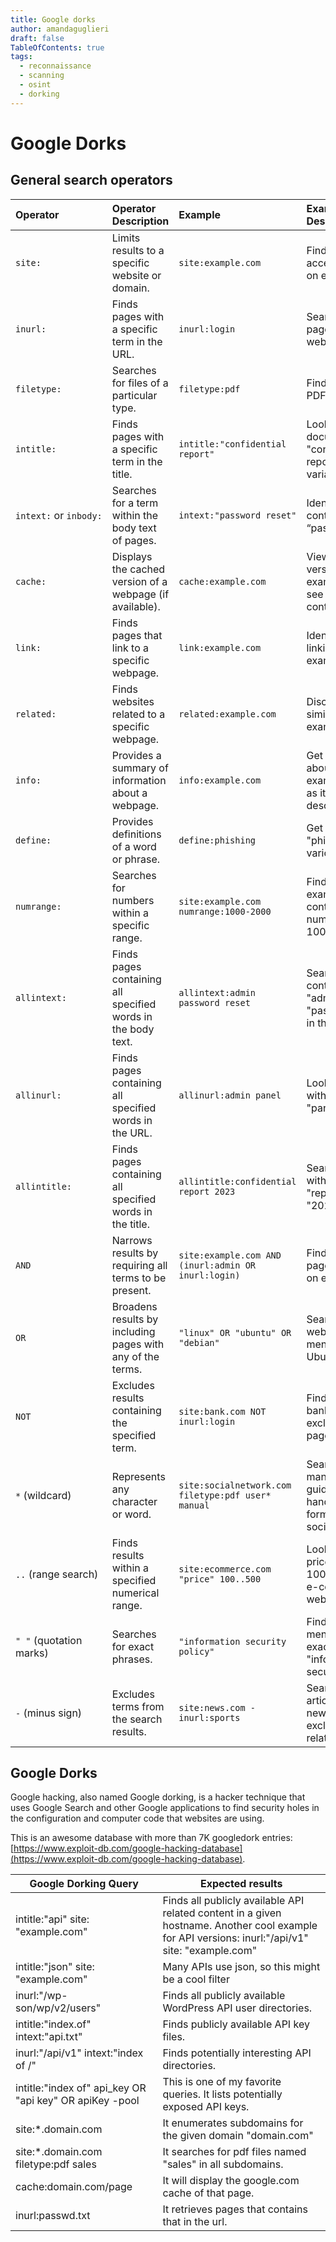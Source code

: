 ```yaml
---
title: Google dorks
author: amandaguglieri
draft: false
TableOfContents: true
tags:
  - reconnaissance
  - scanning
  - osint 
  - dorking
---
```

# Google Dorks


## General search operators

| Operator                | Operator Description                                         | Example                                             | Example Description                                                                     |
| :---------------------- | :----------------------------------------------------------- | :-------------------------------------------------- | :-------------------------------------------------------------------------------------- |
| `site:`                 | Limits results to a specific website or domain.              | `site:example.com`                                  | Find all publicly accessible pages on example.com.                                      |
| `inurl:`                | Finds pages with a specific term in the URL.                 | `inurl:login`                                       | Search for login pages on any website.                                                  |
| `filetype:`             | Searches for files of a particular type.                     | `filetype:pdf`                                      | Find downloadable PDF documents.                                                        |
| `intitle:`              | Finds pages with a specific term in the title.               | `intitle:"confidential report"`                     | Look for documents titled "confidential report" or similar variations.                  |
| `intext:` or `inbody:`  | Searches for a term within the body text of pages.           | `intext:"password reset"`                           | Identify webpages containing the term “password reset”.                                 |
| `cache:`                | Displays the cached version of a webpage (if available).     | `cache:example.com`                                 | View the cached version of example.com to see its previous content.                     |
| `link:`                 | Finds pages that link to a specific webpage.                 | `link:example.com`                                  | Identify websites linking to example.com.                                               |
| `related:`              | Finds websites related to a specific webpage.                | `related:example.com`                               | Discover websites similar to example.com.                                               |
| `info:`                 | Provides a summary of information about a webpage.           | `info:example.com`                                  | Get basic details about example.com, such as its title and description.                 |
| `define:`               | Provides definitions of a word or phrase.                    | `define:phishing`                                   | Get a definition of "phishing" from various sources.                                    |
| `numrange:`             | Searches for numbers within a specific range.                | `site:example.com numrange:1000-2000`               | Find pages on example.com containing numbers between 1000 and 2000.                     |
| `allintext:`            | Finds pages containing all specified words in the body text. | `allintext:admin password reset`                    | Search for pages containing both "admin" and "password reset" in the body text.         |
| `allinurl:`             | Finds pages containing all specified words in the URL.       | `allinurl:admin panel`                              | Look for pages with "admin" and "panel" in the URL.                                     |
| `allintitle:`           | Finds pages containing all specified words in the title.     | `allintitle:confidential report 2023`               | Search for pages with "confidential," "report," and "2023" in the title.                |
| `AND`                   | Narrows results by requiring all terms to be present.        | `site:example.com AND (inurl:admin OR inurl:login)` | Find admin or login pages specifically on example.com.                                  |
| `OR`                    | Broadens results by including pages with any of the terms.   | `"linux" OR "ubuntu" OR "debian"`                   | Search for webpages mentioning Linux, Ubuntu, or Debian.                                |
| `NOT`                   | Excludes results containing the specified term.              | `site:bank.com NOT inurl:login`                     | Find pages on bank.com excluding login pages.                                           |
| `*` (wildcard)          | Represents any character or word.                            | `site:socialnetwork.com filetype:pdf user* manual`  | Search for user manuals (user guide, user handbook) in PDF format on socialnetwork.com. |
| `..` (range search)     | Finds results within a specified numerical range.            | `site:ecommerce.com "price" 100..500`               | Look for products priced between 100 and 500 on an e-commerce website.                  |
| `" "` (quotation marks) | Searches for exact phrases.                                  | `"information security policy"`                     | Find documents mentioning the exact phrase "information security policy".               |
| `-` (minus sign)        | Excludes terms from the search results.                      | `site:news.com -inurl:sports`                       | Search for news articles on news.com excluding sports-related content.                  |


## Google Dorks

Google hacking, also named Google dorking, is a hacker technique that uses Google Search and other Google applications to find security holes in the configuration and computer code that websites are using.   

This is an awesome database with more than 7K googledork entries: [https://www.exploit-db.com/google-hacking-database](https://www.exploit-db.com/google-hacking-database).

| Google Dorking Query | Expected results |
| ---- | ---- |
| intitle:"api" site: "example.com" | Finds all publicly available API related content in a given hostname. Another cool example for API versions:  inurl:"/api/v1" site: "example.com" |
| intitle:"json" site: "example.com" | Many APIs use json, so this might be a cool filter |
| inurl:"/wp-son/wp/v2/users" | Finds all publicly available WordPress API user directories. |
| intitle:"index.of" intext:"api.txt" | Finds publicly available API key files. |
| inurl:"/api/v1" intext:"index of /" | Finds potentially interesting API directories. |
| intitle:"index of" api_key OR "api key" OR apiKey -pool | This is one of my favorite queries. It lists potentially exposed API keys. |
| site:*.domain.com | It enumerates subdomains for the given domain "domain.com" |
| site:*.domain.com filetype:pdf sales | It searches for pdf files named "sales" in all subdomains. |
| cache:domain.com/page | It will display the google.com cache of that page. |
| inurl:passwd.txt | It retrieves pages that contains that in the url. |

